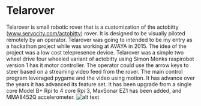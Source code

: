 # Telarover
Telarover is small robotic rover that is a customization of the actobitty (www.servocity.com/actobitty) rover.  It is designed to be visually piloted remotely by an operator. Telarover was going to intended to be my entry as a hackathon project while was working at AVAYA in 2015.  The idea of the project was a low cost telepresence device. Telarover was a simple two wheel drive four wheeled variant of actobitty using Simon Monks raspirobot version 1 has it motor controller.  The operator could use the arrow keys to steer based on a streaming video feed from the rover.  The main control program leveraged pygame and the video using motion.  It has advance over the years it has advanced its feature set.  It has been upgrade from a single core Model B+ Rpi to 4 core Rpi 3, MaxSonar EZ1 has been added,  and MMA8452Q accelerometer. 
![alt text](https://user-images.githubusercontent.com/21957723/39668794-a0ae741a-508d-11e8-96b8-57cf92b7ad7b.jpg)

